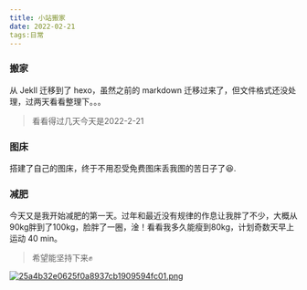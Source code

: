 ```yaml
---
title: 小站搬家
date: 2022-02-21
tags:日常
---
```


### 搬家

从 Jekll 迁移到了 hexo，虽然之前的 markdown 迁移过来了，但文件格式还没处理，过两天看看整理下。。。

> 看看得过几天今天是2022-2-21

### 图床

搭建了自己的图床，终于不用忍受免费图床丢我图的苦日子了:laughing:.

### 减肥

今天又是我开始减肥的第一天。过年和最近没有规律的作息让我胖了不少，大概从90kg胖到了100kg，脸胖了一圈，淦！看看我多久能瘦到80kg，计划奇数天早上运动 40 min。

> 希望能坚持下来✊

[![25a4b32e0625f0a8937cb1909594fc01.png](https://image.hanblog.fun/images/2022/02/21/25a4b32e0625f0a8937cb1909594fc01.png)](https://image.hanblog.fun/image/Wrc)
